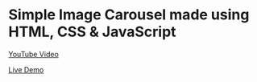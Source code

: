 <h1>Simple Image Carousel made using HTML, CSS &amp; JavaScript</h1>

<p>
    <a href="https://youtu.be/3nGokqluXjM" target="_blank" title="Watch The Video">YouTube Video</a>
</p>
<p>
    <a href="https://Programming-Th-World.github.io/Simple-Image-Carousel-HTML-CSS-JS/" target="_blank" title="Checkout Live">Live Demo</a>
</p>
